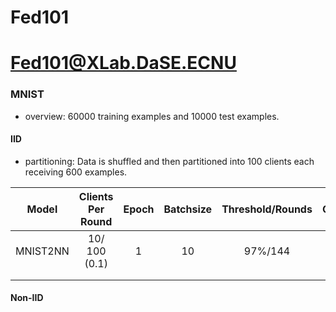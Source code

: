 # Fed101
# Fed101@XLab.DaSE.ECNU

### MNIST

- overview: 60000 training examples and 10000 test examples.

#### IID

- partitioning: Data is shuffled  and then partitioned into 100 clients each receiving 600 examples.

|  Model   | Clients Per Round | Epoch | Batchsize | Threshold/Rounds | Optimal/Rounds |
| :------: | :---------------: | :---: | :-------: | :--------------: | :------------: |
| MNIST2NN |   10/ 100 (0.1)   |   1   |    10     |     97%/144      |   98.09%/630   |
|          |                   |       |           |                  |                |
|          |                   |       |           |                  |                |

#### Non-IID


